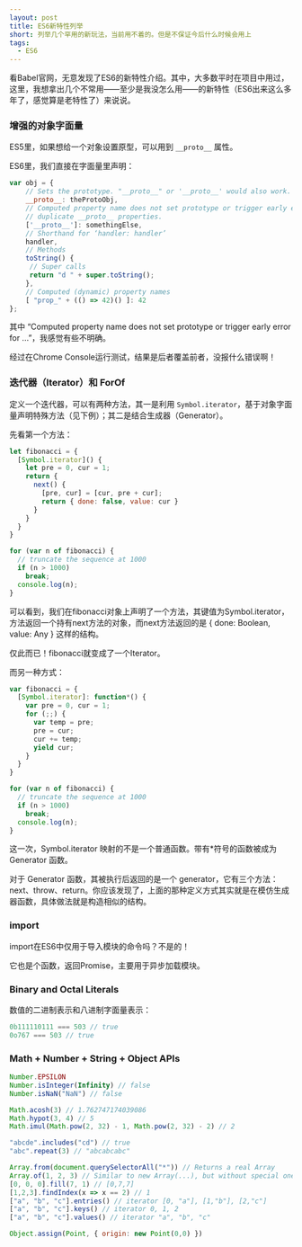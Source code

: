 ```yaml
---
layout: post
title: ES6新特性列举
short: 列举几个罕用的新玩法，当前用不着的。但是不保证今后什么时候会用上
tags:
  - ES6
---
```



看Babel官网，无意发现了ES6的新特性介绍。其中，大多数平时在项目中用过，这里，我想拿出几个不常用——至少是我没怎么用——的新特性（ES6出来这么多年了，感觉算是老特性了）来说说。

### 增强的对象字面量
ES5里，如果想给一个对象设置原型，可以用到 `__proto__` 属性。

ES6里，我们直接在字面量里声明：
```js
var obj = {
    // Sets the prototype. "__proto__" or '__proto__' would also work.
    __proto__: theProtoObj,
    // Computed property name does not set prototype or trigger early error for
    // duplicate __proto__ properties.
    ['__proto__']: somethingElse,
    // Shorthand for ‘handler: handler’
    handler,
    // Methods
    toString() {
     // Super calls
     return "d " + super.toString();
    },
    // Computed (dynamic) property names
    [ "prop_" + (() => 42)() ]: 42
};
```
其中 “Computed property name does not set prototype or trigger early error for ...”，我感觉有些不明确。

经过在Chrome Console运行测试，结果是后者覆盖前者，没报什么错误啊！

### 迭代器（Iterator）和 ForOf
定义一个迭代器，可以有两种方法，其一是利用 `Symbol.iterator`，基于对象字面量声明特殊方法（见下例）；其二是结合生成器（Generator）。

先看第一个方法：

```js
let fibonacci = {
  [Symbol.iterator]() {
    let pre = 0, cur = 1;
    return {
      next() {
        [pre, cur] = [cur, pre + cur];
        return { done: false, value: cur }
      }
    }
  }
}

for (var n of fibonacci) {
  // truncate the sequence at 1000
  if (n > 1000)
    break;
  console.log(n);
}
```

可以看到，我们在fibonacci对象上声明了一个方法，其键值为Symbol.iterator，方法返回一个持有next方法的对象，而next方法返回的是 { done: Boolean, value: Any } 这样的结构。

仅此而已！fibonacci就变成了一个Iterator。

而另一种方式：

```js
var fibonacci = {
  [Symbol.iterator]: function*() {
    var pre = 0, cur = 1;
    for (;;) {
      var temp = pre;
      pre = cur;
      cur += temp;
      yield cur;
    }
  }
}

for (var n of fibonacci) {
  // truncate the sequence at 1000
  if (n > 1000)
    break;
  console.log(n);
}
```

这一次，Symbol.iterator 映射的不是一个普通函数。带有*符号的函数被成为 Generator 函数。

对于 Generator 函数，其被执行后返回的是一个 generator，它有三个方法：next、throw、return。你应该发现了，上面的那种定义方式其实就是在模仿生成器函数，具体做法就是构造相似的结构。

### import
import在ES6中仅用于导入模块的命令吗？不是的！

它也是个函数，返回Promise，主要用于异步加载模块。

### Binary and Octal Literals
数值的二进制表示和八进制字面量表示：

```js
0b111110111 === 503 // true
0o767 === 503 // true
```

### Math + Number + String + Object APIs
```js
Number.EPSILON
Number.isInteger(Infinity) // false
Number.isNaN("NaN") // false

Math.acosh(3) // 1.762747174039086
Math.hypot(3, 4) // 5
Math.imul(Math.pow(2, 32) - 1, Math.pow(2, 32) - 2) // 2

"abcde".includes("cd") // true
"abc".repeat(3) // "abcabcabc"

Array.from(document.querySelectorAll("*")) // Returns a real Array
Array.of(1, 2, 3) // Similar to new Array(...), but without special one-arg behavior
[0, 0, 0].fill(7, 1) // [0,7,7]
[1,2,3].findIndex(x => x == 2) // 1
["a", "b", "c"].entries() // iterator [0, "a"], [1,"b"], [2,"c"]
["a", "b", "c"].keys() // iterator 0, 1, 2
["a", "b", "c"].values() // iterator "a", "b", "c"

Object.assign(Point, { origin: new Point(0,0) })
```
